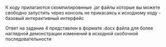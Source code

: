 К коду прилагаются скомпилировнные .jar файлы которые вы
можете свободно запустить через консоль не прикасаясь к
исходному коду - базовый интерактивный интерфейс

Ответ на задание 4 представлен в формате .docx файла для
более наглядной демонстрации изменений в исходной 
скобочной последовательности
